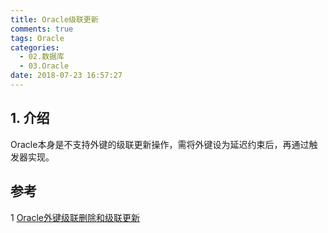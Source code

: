 ```yaml
---
title: Oracle级联更新
comments: true
tags: Oracle
categories:
  - 02.数据库
  - 03.Oracle
date: 2018-07-23 16:57:27
---
```


## 1. 介绍

Oracle本身是不支持外键的级联更新操作，需将外键设为延迟约束后，再通过触发器实现。

## 参考
1 [Oracle外键级联删除和级联更新](https://www.2cto.com/database/201507/417496.html)